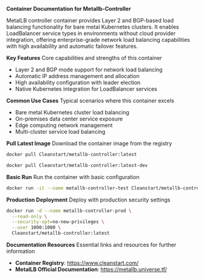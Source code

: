 **Container Documentation for Metallb-Controller**

MetalLB controller container provides Layer 2 and BGP-based load balancing functionality for bare metal Kubernetes clusters. It enables LoadBalancer service types in environments without cloud provider integration, offering enterprise-grade network load balancing capabilities with high availability and automatic failover features.

**Key Features**
Core capabilities and strengths of this container

- Layer 2 and BGP mode support for network load balancing
- Automatic IP address management and allocation
- High availability configuration with leader election
- Native Kubernetes integration for LoadBalancer services

**Common Use Cases**
Typical scenarios where this container excels

- Bare metal Kubernetes cluster load balancing
- On-premises data center service exposure
- Edge computing network management
- Multi-cluster service load balancing

**Pull Latest Image**
Download the container image from the registry

```bash
docker pull Cleanstart/metallb-controller:latest
```

```bash
docker pull Cleanstart/metallb-controller:latest-dev
```

**Basic Run**
Run the container with basic configuration

```bash
docker run -it --name metallb-controller-test Cleanstart/metallb-controller:latest-dev
```

**Production Deployment**
Deploy with production security settings

```bash
docker run -d --name metallb-controller-prod \
  --read-only \
  --security-opt=no-new-privileges \
  --user 1000:1000 \
  Cleanstart/metallb-controller:latest
```

**Documentation Resources**
Essential links and resources for further information

- **Container Registry**: https://www.cleanstart.com/
- **MetalLB Official Documentation**: https://metallb.universe.tf/